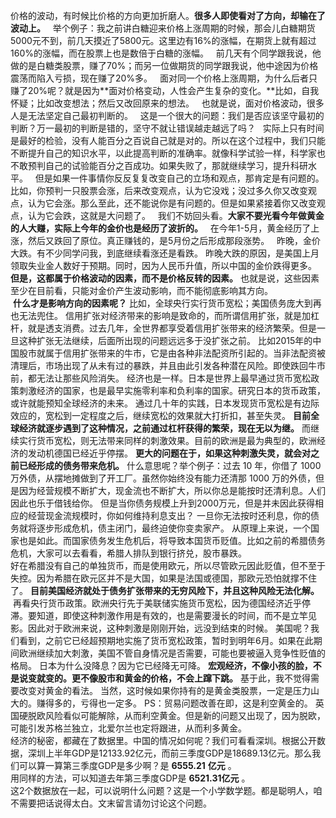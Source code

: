   
价格的波动，有时候比价格的方向更加折磨人。**很多人即使看对了方向，却输在了波动上。**
 
举个例子：我之前讲白糖迎来价格上涨周期的时候，那会儿白糖期货5000元不到，前几天摸近了5800元。这里边有16%的涨幅，在期货上就有超过160%的涨幅，而在股票上也是数倍于白糖的涨幅。
 
前几天有个同学跟我说，他做的是白糖类股票，赚了70%；而另一位做期货的同学跟我说，他中途因为价格震荡而陷入亏损，现在赚了20%多。
 
面对同一个价格上涨周期，为什么后者只赚了20%呢？就是因为**面对价格变动，人性会产生复杂的变化。**比如，自我怀疑；比如改变想法；然后又改回原来的想法。
 
也就是说，面对价格波动，很多人是无法坚定自己最初判断的。
 
这是一个很大的问题：我们是否应该坚守最初的判断？万一最初的判断是错的，坚守不就让错误越走越远了吗？
 
实际上只有时间是最好的检验，没有人能百分之百说自己就是对的。所以在这个过程中，我们只能不断提升自己的知识水平，以此提高判断的准确率。就像科学试验一样，科学家也不敢预判自己的试验能百分之百成功。如果失败了，那就继续学习，提升科研水平。
 
但是如果一件事情你反反复复改变自己的立场和观点，那肯定是有问题的。比如，你预判一只股票会涨，后来改变观点，认为它没戏；没过多久你又改变观点，认为它会涨。那么至此，还不能说你是有问题的。但是如果紧接着你又改变观点，认为它会跌，这就是大问题了。
 
我们不妨回头看。**大家不要光看今年做黄金的人大赚，实际上今年的金价也是经历了波折的。**
 
在今年1-5月，黄金经历了上涨，然后又跌回了原位。真正赚钱的，是5月份之后形成那段涨势。
 
昨晚，金价大跌。有不少同学问我，到底继续看涨还是看跌。
昨晚大跌的原因，是美国上月领取失业金人数好于预期。同时，因为人民币升值，所以中国的金价跌得更多。 **但是，这都属于价格波动的因素，而不是价格反转的因素。** 也就是说，这些因素至少在目前看，只能对金价产生波动影响，而不能彻底影响其方向。  
 **什么才是影响方向的因素呢？** 比如，全球央行实行货币宽松；美国债务庞大到再也无法兜住。 信用扩张对经济带来的影响是致命的，而所谓信用扩张，就是加杠杆，就是透支消费。过去几年，全世界都享受着信用扩张带来的经济繁荣。但是一旦这种扩张无法继续，后面所出现的问题远远多于没扩张之前。 比如2015年的中国股市就属于信用扩张带来的牛市，它是由各种非法配资所引起的。当非法配资被清理后，市场出现了从未有过的暴跌，并且由此引发各种潜在风险。即使跌回牛市前，都无法让那些风险消失。 经济也是一样。日本是世界上最早通过货币宽松政策刺激经济的国家，也是最早实施零利率和负利率的国家。研究日本的货币政策，或许就能预知全球经济的未来。 通过几十年的实践，日本发现货币宽松是有边际效应的，宽松到一定程度之后，继续宽松的效果就大打折扣，甚至失灵。 **目前全球经济就逐步遇到了这种情况，之前通过杠杆获得的繁荣，现在无以为继。** 而继续实行货币宽松，则无法带来同样的刺激效果。目前的欧洲是最为典型的，欧洲经济的发动机德国已经近乎停摆。 **更大的问题在于，如果这种刺激失灵，就会对之前已经形成的债务带来危机。**  什么意思呢？举个例子：过去 10 年，你借了 1000 万外债，从摆地摊做到了开工厂。虽然你始终没有能力还清那 1000 万的外债，但是因为经营规模不断扩大，现金流也不断扩大，所以你总是能按时还清利息。人们因此也乐于借钱给你。 但是当你债务规模上升到2000万元，但是并未因此获得相应的经营现金流规模时，你如何维持利息支出？ 一旦你无法按时还利息，你的债务就将逐步形成危机，债主闭门，最终迫使你变卖家产。 从原理上来说，一个国家也是如此。而国家债务发生危机后，将导致本国货币贬值。比如之前的希腊债务危机，大家可以去看看，希腊人排队到银行挤兑，股市暴跌。  
好在希腊没有自己的单独货币，而是使用欧元，所以尽管欧元因此贬值，但不至于失控。因为希腊在欧元区并不是大国，如果是法国或德国，那欧元恐怕就撑不住了。 **目前美国经济就处于债务扩张带来的无穷风险下，并且这种风险无法化解。**  再看央行货币政策。欧洲央行先于美联储实施货币宽松，因为德国经济近乎停滞。要知道，即使这种刺激作用是有效的，也是需要漫长的时间，而不是立竿见影。因此对于欧洲来说，这种刺激是刚刚开始，远没到结束的时候。 美国呢？我们看到，之前它已经超预期地实施了货币宽松政策，暂时到明年6月。如果在此期间欧洲继续加大刺激，美国不管自身情况是否需要，可能也要被逼入竞争性贬值的格局。 日本为什么没降息？因为它已经降无可降。 **宏观经济，不像小孩的脸，不是说变就变的。更不像股市和黄金的价格，不会上蹿下跳。** 基于此，我不觉得需要改变对黄金的看法。 当然，这时候如果你持有的是黄金类股票，一定是压力山大的。赚得多的，亏得也一定多。 PS：贸易问题改善在即，这是利空黄金的。 英国硬脱欧风险看似可能解除，从而利空黄金。但是新的问题又出现了，因为脱欧，可能引发苏格兰独立，北爱尔兰也定将跟进，从而利多黄金。  
经济的秘密，都藏在了数据里。中国的情况如何呢？我们可看看深圳。根据公开数据，深圳上半年GDP是12133.92亿元，而前三季度GDP是18689.13亿元。那么我们可以算一算第三季度GDP是多少啊？是 **6555.21** **亿元** 。  
用同样的方法，可以知道去年第三季度GDP是 **6521.31亿元** 。  
这2个数据放在一起，可以说明什么问题？这是一个小学数学题。都是聪明人，咱不需要把话说得太白。文末留言请勿讨论这个问题。